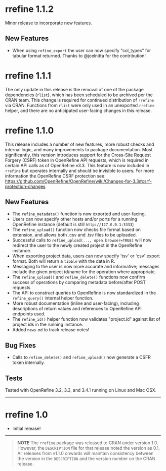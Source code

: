 # rrefine 1.1.2

Minor release to incorporate new features. 

## New Features

- When using `refine_export` the user can now specify "col_types" for tabular format returned. Thanks to @joelnitta for the contribution!

# rrefine 1.1.1

The only update in this release is the removal of one of the package dependencies (`rlist`), which has been scheduled to be archived per the CRAN team. This change is required for continued distribution of `rrefine` via CRAN. Functions from `rlist` were only used in an unexported `rrefine` helper, and there are no anticipated user-facing changes in this release.

# rrefine 1.1.0

This release includes a number of new features, more robust checks and internal logic, and many improvements to package documentation. Most significantly, this version introduces support for the Cross-Site Request Forgery (CSRF) token in OpenRefine API requests, which is required in certain API calls as of OpenRefine v3.3. This feature is now included in `rrefine` but operates internally and should be invisible to users. For more information the OpenRefine CSRF protection see: https://github.com/OpenRefine/OpenRefine/wiki/Changes-for-3.3#csrf-protection-changes

## New Features

- The `refine_metadata()` function is now exported and user-facing.
- Users can now specify other hosts and/or ports for a running OpenRefine instance (default is still `http://127.0.0.1:3333`)
- The `refine_upload()` function now checks file format based on extension, and allows both .csv and .tsv files to be uploaded.
- Successful calls to `refine_upload(..., open.browser=TRUE)` will now redirect the user to the newly created project in the OpenRefine instance.
- When exporting project data, users can now specify 'tsv' or 'csv' export format. Both will return a `tibble` with the data in R.
- Messaging to the user is now more accurate and informative; messages include the given project id/name for the operation where appropriate.
- The `refine_upload()` and `refine_delete()` functions now confirm success of operations by comparing metadata before/after POST requests.
- The API to construct queries to OpenRefine is now standardized in the `refine_query()` internal helper function.
- More robust documentation (inline and user-facing), including descriptions of return values and references to OpenRefine API endpoints used.
- The `refine_id()` helper function now validates "project.id" against list of project ids in the running instance.
- Added `news.md` to track release notes!

## Bug Fixes

- Calls to `refine_delete()` and `refine_upload()` now generate a CSFR token internally.

## Tests

Tested with OpenRefine 3.2, 3.3, and 3.4.1 running on Linux and Mac OSX.

---

# rrefine 1.0

- Initial release!

---

> **NOTE** The `rrefine` package was released to CRAN under version 1.0. However, the `DESCRIPTION` file for that release noted the version as 0.1. All releases from v1.1.0 onwards will maintain consistency between the version in the `DESCRIPTION` and the version number on the CRAN release.
